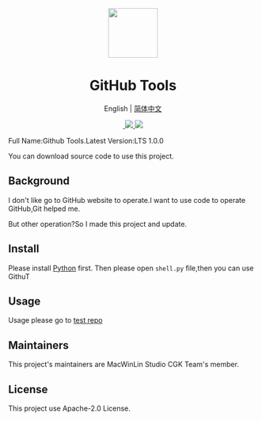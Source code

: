 <div align="center">
  <img src="https://s1.imagehub.cc/images/2022/04/09/favicon.png" width="100px" height="100px">
  <h1 align="center">GitHub Tools</h1>
  
  English | [简体中文](https://github.com/macwinlin-studio/GithuT/blob/1.0.0/README-zh.md)
  
  <a href="https://github.com/macwinlin-studio/GithuT/blob/1.0.0/LICENSE">
    <img src="https://img.shields.io/badge/license-Apache--2.0-blue" alt="">
  </a>
  <a href="https://www.microsoft.com/en-us/windows">
    <img src="https://img.shields.io/badge/platform-windows-orange">
  </a>
  <a href="https://www.python.org/">
    <img src="https://img.shields.io/badge/python-v3.9-orange">
  </a>
</div>

Full Name:Github Tools.Latest Version:LTS 1.0.0

You can download source code to use this project.

## Background

I don't like go to GitHub website to operate.I want to use code to operate GitHub,Git helped me.

But other operation?So I made this project and update.

## Install

Please install [Python](https://www.python.org) first.
Then please open `shell.py` file,then you can use GithuT

## Usage

Usage please go to [test repo](https://github.com/xtest2021/githut-test-repo/README.md#usage)

## Maintainers

This project's maintainers are MacWinLin Studio CGK Team's member.

## License

This project use Apache-2.0 License.
